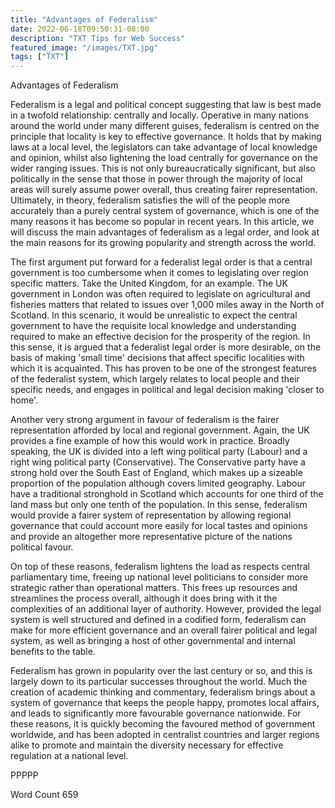```yaml
---
title: "Advantages of Federalism"
date: 2022-06-18T09:50:31-08:00
description: "TXT Tips for Web Success"
featured_image: "/images/TXT.jpg"
tags: ["TXT"]
---
```


Advantages of Federalism

Federalism is a legal and political concept suggesting that law is best made in a twofold relationship: centrally and locally.  Operative in many nations around the world under many different guises, federalism is centred on the principle that locality is key to effective governance.  It holds that by making laws at a local level, the legislators can take advantage of local knowledge and opinion, whilst also lightening the load centrally for governance on the wider ranging issues.  This is not only bureaucratically significant, but also politically in the sense that those in power through the majority of local areas will surely assume power overall, thus creating fairer representation. Ultimately, in theory, federalism satisfies the will of the people more accurately than a purely central system of governance, which is one of the many reasons it has become so popular in recent years.  In this article, we will discuss the main advantages of federalism as a legal order, and look at the main reasons for its growing popularity and strength across the world.  

The first argument put forward for a federalist legal order is that a central government is too cumbersome when it comes to legislating over region specific matters. Take the United Kingdom, for an example.  The UK government in London was often required to legislate on agricultural and fisheries matters that related to issues over 1,000 miles away in the North of Scotland.  In this scenario, it would be unrealistic to expect the central government to have the requisite local knowledge and understanding required to make an effective decision for the prosperity of the region.  In this sense, it is argued that a federalist legal order is more desirable, on the basis of making 'small time' decisions that affect specific localities with which it is acquainted.  This has proven to be one of the strongest features of the federalist system, which largely relates to local people and their specific needs, and engages in political and legal decision making 'closer to home'.

Another very strong argument in favour of federalism is the fairer representation afforded by local and regional government.  Again, the UK provides a fine example of how this would work in practice.  Broadly speaking, the UK is divided into a left wing political party (Labour) and a right wing political party (Conservative).  The Conservative party have a strong hold over the South East of England, which makes up a sizeable proportion of the population although covers limited geography.  Labour have a traditional stronghold in Scotland which accounts for one third of the land mass but only one tenth of the population.  In this sense, federalism would provide a fairer system of representation by allowing regional governance that could account more easily for local tastes and opinions and provide an altogether more representative picture of the nations political favour.

On top of these reasons, federalism lightens the load as respects central parliamentary time, freeing up national level politicians to consider more strategic rather than operational matters.  This frees up resources and streamlines the process overall, although it does bring with it the complexities of an additional layer of authority.  However, provided the legal system is well structured and defined in a codified form, federalism can make for more efficient governance and an overall fairer political and legal system, as well as bringing a host of other governmental and internal benefits to the table.

Federalism has grown in popularity over the last century or so, and this is largely down to its particular successes throughout the world.  Much the creation of academic thinking and commentary, federalism brings about a system of governance that keeps the people happy, promotes local affairs, and leads to significantly more favourable governance nationwide.  For these reasons, it is quickly becoming the favoured method of government worldwide, and has been adopted in centralist countries and larger regions alike to promote and maintain the diversity necessary for effective regulation at a national level.

PPPPP

Word Count 659






